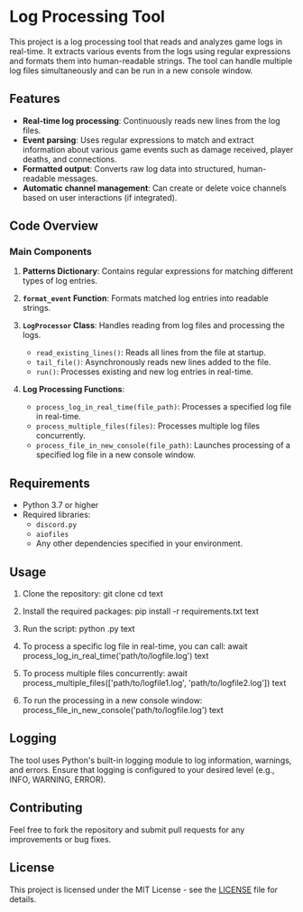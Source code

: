 # Log Processing Tool

This project is a log processing tool that reads and analyzes game logs in real-time. It extracts various events from the logs using regular expressions and formats them into human-readable strings. The tool can handle multiple log files simultaneously and can be run in a new console window.

## Features

- **Real-time log processing**: Continuously reads new lines from the log files.
- **Event parsing**: Uses regular expressions to match and extract information about various game events such as damage received, player deaths, and connections.
- **Formatted output**: Converts raw log data into structured, human-readable messages.
- **Automatic channel management**: Can create or delete voice channels based on user interactions (if integrated).

## Code Overview

### Main Components

1. **Patterns Dictionary**: Contains regular expressions for matching different types of log entries.
2. **`format_event` Function**: Formats matched log entries into readable strings.
3. **`LogProcessor` Class**: Handles reading from log files and processing the logs.
   - `read_existing_lines()`: Reads all lines from the file at startup.
   - `tail_file()`: Asynchronously reads new lines added to the file.
   - `run()`: Processes existing and new log entries in real-time.

4. **Log Processing Functions**:
   - `process_log_in_real_time(file_path)`: Processes a specified log file in real-time.
   - `process_multiple_files(files)`: Processes multiple log files concurrently.
   - `process_file_in_new_console(file_path)`: Launches processing of a specified log file in a new console window.

## Requirements

- Python 3.7 or higher
- Required libraries:
  - `discord.py`
  - `aiofiles`
  - Any other dependencies specified in your environment.

## Usage

1. Clone the repository:
git clone <repository-url>
cd <repository-directory>
text

2. Install the required packages:
pip install -r requirements.txt
text

3. Run the script:
python <script-name>.py
text

4. To process a specific log file in real-time, you can call:
await process_log_in_real_time('path/to/logfile.log')
text

5. To process multiple files concurrently:
await process_multiple_files(['path/to/logfile1.log', 'path/to/logfile2.log'])
text

6. To run the processing in a new console window:
process_file_in_new_console('path/to/logfile.log')
text

## Logging

The tool uses Python's built-in logging module to log information, warnings, and errors. Ensure that logging is configured to your desired level (e.g., INFO, WARNING, ERROR).

## Contributing

Feel free to fork the repository and submit pull requests for any improvements or bug fixes.

## License

This project is licensed under the MIT License - see the [LICENSE](LICENSE) file for details.
